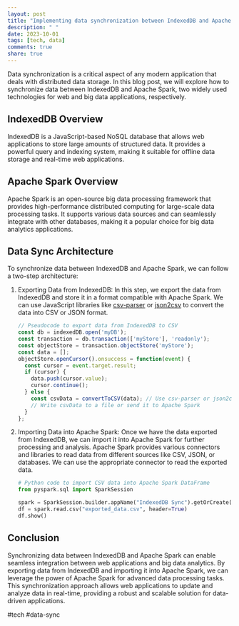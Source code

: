 ```yaml
---
layout: post
title: "Implementing data synchronization between IndexedDB and Apache Spark"
description: " "
date: 2023-10-01
tags: [tech, data]
comments: true
share: true
---
```


Data synchronization is a critical aspect of any modern application that deals with distributed data storage. In this blog post, we will explore how to synchronize data between IndexedDB and Apache Spark, two widely used technologies for web and big data applications, respectively.

## IndexedDB Overview

IndexedDB is a JavaScript-based NoSQL database that allows web applications to store large amounts of structured data. It provides a powerful query and indexing system, making it suitable for offline data storage and real-time web applications. 

## Apache Spark Overview

Apache Spark is an open-source big data processing framework that provides high-performance distributed computing for large-scale data processing tasks. It supports various data sources and can seamlessly integrate with other databases, making it a popular choice for big data analytics applications.

## Data Sync Architecture

To synchronize data between IndexedDB and Apache Spark, we can follow a two-step architecture:

1. Exporting Data from IndexedDB: In this step, we export the data from IndexedDB and store it in a format compatible with Apache Spark. We can use JavaScript libraries like [csv-parser](https://www.npmjs.com/package/csv-parser) or [json2csv](https://www.npmjs.com/package/json2csv) to convert the data into CSV or JSON format.

    ```javascript
    // Pseudocode to export data from IndexedDB to CSV
    const db = indexedDB.open('myDB');
    const transaction = db.transaction(['myStore'], 'readonly');
    const objectStore = transaction.objectStore('myStore');
    const data = [];
    objectStore.openCursor().onsuccess = function(event) {
      const cursor = event.target.result;
      if (cursor) {
        data.push(cursor.value);
        cursor.continue();
      } else {
        const csvData = convertToCSV(data); // Use csv-parser or json2csv library
        // Write csvData to a file or send it to Apache Spark
      }
    };
    ```

2. Importing Data into Apache Spark: Once we have the data exported from IndexedDB, we can import it into Apache Spark for further processing and analysis. Apache Spark provides various connectors and libraries to read data from different sources like CSV, JSON, or databases. We can use the appropriate connector to read the exported data.

    ```python
    # Python code to import CSV data into Apache Spark DataFrame
    from pyspark.sql import SparkSession
    
    spark = SparkSession.builder.appName("IndexedDB Sync").getOrCreate()
    df = spark.read.csv("exported_data.csv", header=True)
    df.show()
    ```

## Conclusion

Synchronizing data between IndexedDB and Apache Spark can enable seamless integration between web applications and big data analytics. By exporting data from IndexedDB and importing it into Apache Spark, we can leverage the power of Apache Spark for advanced data processing tasks. This synchronization approach allows web applications to update and analyze data in real-time, providing a robust and scalable solution for data-driven applications.

#tech #data-sync
